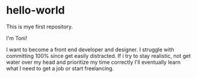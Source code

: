 # hello-world
This is mye first repository.

I'm Toni!

I want to become a front end developer and designer.
I struggle with committing 100% since get easily distracted.
If i try to stay realistic, not get water over my head and 
prioritize my time correctly I'll eventually learn what I need to get a job or start freelancing.
